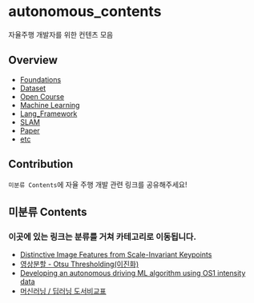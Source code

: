 # autonomous_contents
자율주행 개발자를 위한 컨텐츠 모음

## Overview

- [Foundations](https://github.com/msc9533/awesome_autonomous_vehicle_contents/blob/master/Foundation.md)
- [Dataset](https://github.com/msc9533/awesome_autonomous_vehicle_contents/blob/master/dataset.md)
- [Open Course](https://github.com/msc9533/awesome_autonomous_vehicle_contents/blob/master/open_courses.md)
- [Machine Learning](https://github.com/msc9533/awesome_autonomous_vehicle_contents/blob/master/Machine_Learning.md)
- [Lang_Framework](https://github.com/msc9533/awesome_autonomous_vehicle_contents/blob/master/lang_framework.md)
- [SLAM](https://github.com/msc9533/awesome_autonomous_vehicle_contents/blob/master/slam.md)
- [Paper](https://github.com/msc9533/awesome_autonomous_vehicle_contents/blob/master/Paper.md)
- [etc](https://github.com/msc9533/awesome_autonomous_vehicle_contents/blob/master/etc.md)

## Contribution

`미분류 Contents`에 자율 주행 개발 관련 링크를 공유해주세요!

## 미분류 Contents

### 이곳에 있는 링크는 분류를 거쳐 카테고리로 이동됩니다.

- [Distinctive Image Features from Scale-Invariant Keypoints](https://link.springer.com/article/10.1023/B:VISI.0000029664.99615.94)
- [영상분할 - Otsu Thresholding(이진화)](https://j07051.tistory.com/364)
- [Developing an autonomous driving ML algorithm using OS1 intensity data](https://ouster.com/blog/developing-an-autonomous-driving-ml-algorithm-using-os1-intensity-data/)
- [머신러닝 / 딥러닝 도서비교표](https://docs.google.com/spreadsheets/d/1zpLFAPZ8NA6V09JUUU66g_lvpVra24B_ZTDHunM2O8c/edit?fbclid=IwAR26m1D3T4CatHHtY5Ff8fF3gZ8RRCmAuVS3g5V3_i-rdx73okSCWT0bOOs#gid=2144436952)
